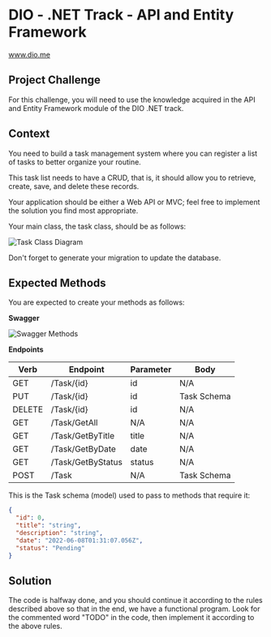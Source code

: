 # DIO - .NET Track - API and Entity Framework
www.dio.me

## Project Challenge
For this challenge, you will need to use the knowledge acquired in the API and Entity Framework module of the DIO .NET track.

## Context
You need to build a task management system where you can register a list of tasks to better organize your routine.

This task list needs to have a CRUD, that is, it should allow you to retrieve, create, save, and delete these records.

Your application should be either a Web API or MVC; feel free to implement the solution you find most appropriate.

Your main class, the task class, should be as follows:

![Task Class Diagram](diagrama.png)

Don't forget to generate your migration to update the database.

## Expected Methods
You are expected to create your methods as follows:

**Swagger**

![Swagger Methods](swagger.png)

**Endpoints**

| Verb   | Endpoint                | Parameter | Body          |
|--------|-------------------------|-----------|---------------|
| GET    | /Task/{id}              | id        | N/A           |
| PUT    | /Task/{id}              | id        | Task Schema   |
| DELETE | /Task/{id}              | id        | N/A           |
| GET    | /Task/GetAll            | N/A       | N/A           |
| GET    | /Task/GetByTitle        | title     | N/A           |
| GET    | /Task/GetByDate         | date      | N/A           |
| GET    | /Task/GetByStatus       | status    | N/A           |
| POST   | /Task                   | N/A       | Task Schema   |

This is the Task schema (model) used to pass to methods that require it:

```json
{
  "id": 0,
  "title": "string",
  "description": "string",
  "date": "2022-06-08T01:31:07.056Z",
  "status": "Pending"
}
```


## Solution
The code is halfway done, and you should continue it according to the rules described above so that in the end, we have a functional program. Look for the commented word "TODO" in the code, then implement it according to the above rules.
